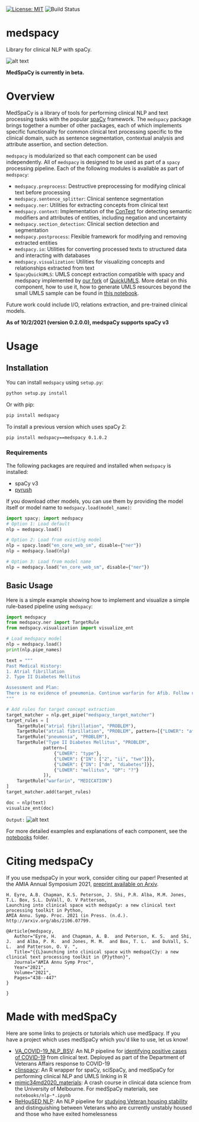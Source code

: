 [![License: MIT](https://img.shields.io/badge/License-MIT-yellow.svg)](https://opensource.org/licenses/MIT)
![Build Status](https://github.com/medspacy/medspacy/workflows/medspacy/badge.svg)

# medspacy
Library for clinical NLP with spaCy. 

![alt text](./images/medspacy_logo.png "medSpaCy logo")

**MedSpaCy is currently in beta.**


# Overview
MedSpaCy is a library of tools for performing clinical NLP and text processing tasks with the popular [spaCy](https://spacy.io) 
framework. The `medspacy` package brings together a number of other packages, each of which implements specific 
functionality for common clinical text processing specific to the clinical domain, such as sentence segmentation, 
contextual analysis and attribute assertion, and section detection.

`medspacy` is modularized so that each component can be used independently. All of `medspacy` is designed to be used 
as part of a `spacy` processing pipeline. Each of the following modules is available as part of `medspacy`:
- `medspacy.preprocess`: Destructive preprocessing for modifying clinical text before processing
- `medspacy.sentence_splitter`: Clinical sentence segmentation
- `medspacy.ner`: Utilities for extracting concepts from clinical text
- `medspacy.context`: Implementation of the [ConText](https://www.sciencedirect.com/science/article/pii/S1532046409000744)
for detecting semantic modifiers and attributes of entities, including negation and uncertainty
- `medspacy.section_detection`: Clinical section detection and segmentation
- `medspacy.postprocess`: Flexible framework for modifying and removing extracted entities
- `medspacy.io`: Utilities for converting processed texts to structured data and interacting with databases
- `medspacy.visualization`: Utilities for visualizing concepts and relationships extracted from text
- `SpacyQuickUMLS`: UMLS concept extraction compatible with spacy and medspacy implemented by [our fork](https://github.com/medspacy/QuickUMLS) of [QuickUMLS](https://github.com/Georgetown-IR-Lab/QuickUMLS). More detail on this component, how to use it, how to generate UMLS resources beyond the small UMLS sample can be found in [this notebook](notebooks/11-QuickUMLS_Extraction.ipynb).

Future work could include I/O, relations extraction, and pre-trained clinical models.

**As of 10/2/2021 (version 0.2.0.0), medspaCy supports spaCy v3**

# Usage
## Installation

You can install `medspacy` using `setup.py`:
```bash
python setup.py install
```

Or with pip:
```bash
pip install medspacy
```

To install a previous version which uses spaCy 2:
```bash
pip install medspacy==medspacy 0.1.0.2
```

### Requirements
The following packages are required and installed when `medspacy` is installed:
- spaCy v3
- [pyrush](https://github.com/medspacy/PyRuSH)

If you download other models, you can use them by providing the model itself or model name to `medspacy.load(model_name)`:
```python
import spacy; import medspacy
# Option 1: Load default
nlp = medspacy.load()

# Option 2: Load from existing model
nlp = spacy.load("en_core_web_sm", disable={"ner"})
nlp = medspacy.load(nlp)

# Option 3: Load from model name
nlp = medspacy.load("en_core_web_sm", disable={"ner"})
```
    
## Basic Usage
Here is a simple example showing how to implement and visualize a simple rule-based pipeline using `medspacy`:
```python
import medspacy
from medspacy.ner import TargetRule
from medspacy.visualization import visualize_ent

# Load medspacy model
nlp = medspacy.load()
print(nlp.pipe_names)

text = """
Past Medical History:
1. Atrial fibrillation
2. Type II Diabetes Mellitus

Assessment and Plan:
There is no evidence of pneumonia. Continue warfarin for Afib. Follow up for management of type 2 DM.
"""

# Add rules for target concept extraction
target_matcher = nlp.get_pipe("medspacy_target_matcher")
target_rules = [
    TargetRule("atrial fibrillation", "PROBLEM"),
    TargetRule("atrial fibrillation", "PROBLEM", pattern=[{"LOWER": "afib"}]),
    TargetRule("pneumonia", "PROBLEM"),
    TargetRule("Type II Diabetes Mellitus", "PROBLEM", 
              pattern=[
                  {"LOWER": "type"},
                  {"LOWER": {"IN": ["2", "ii", "two"]}},
                  {"LOWER": {"IN": ["dm", "diabetes"]}},
                  {"LOWER": "mellitus", "OP": "?"}
              ]),
    TargetRule("warfarin", "MEDICATION")
]
target_matcher.add(target_rules)

doc = nlp(text)
visualize_ent(doc)
```

`Output:`
![alt text](./images/simple_text_visualization.png "Example of clinical text processed by medSpaCy")

For more detailed examples and explanations of each component, see the [notebooks](./notebooks) folder.

# Citing medspaCy
If you use medspaCy in your work, consider citing our paper! Presented at the AMIA Annual Symposium 2021, [preprint available on Arxiv](http://arxiv.org/abs/2106.07799).

```
H. Eyre, A.B. Chapman, K.S. Peterson, J. Shi, P.R. Alba, M.M. Jones, T.L. Box, S.L. DuVall, O. V Patterson,
Launching into clinical space with medspaCy: a new clinical text processing toolkit in Python,
AMIA Annu. Symp. Proc. 2021 (in Press. (n.d.). 
http://arxiv.org/abs/2106.07799.
```

```
@Article{medspacy,
   Author="Eyre, H.  and Chapman, A. B.  and Peterson, K. S.  and Shi, J.  and Alba, P. R.  and Jones, M. M.  and Box, T. L.  and DuVall, S. L.  and Patterson, O. V. ",
   Title="{{L}aunching into clinical space with medspa{C}y: a new clinical text processing toolkit in {P}ython}",
   Journal="AMIA Annu Symp Proc",
   Year="2021",
   Volume="2021",
   Pages="438--447"
}

}
```

# Made with medSpaCy
Here are some links to projects or tutorials which use medSpacy. If you have a project which uses medSpaCy which you'd like to use, let us know!
- [VA_COVID-19_NLP_BSV](https://github.com/abchapman93/VA_COVID-19_NLP_BSV): An NLP pipeline for [identifying positive cases of COVID-19](https://aclanthology.org/2020.nlpcovid19-acl.10/) from clinical text. Deployed as part of the Department of Veterans Affairs response to COVID-19
- [clinspacy](https://ml4lhs.github.io/clinspacy/index.html): An R wrapper for spaCy, sciSpaCy, and medSpaCy for performing clinical NLP and UMLS linking in R
- [mimic34md2020_materials](https://github.com/Melbourne-BMDS/mimic34md2020_materials): A crash course in clinical data science from the University of Melbourne. For medSpaCy materials, see `notebooks/nlp-*.ipynb`
- [ReHouSED NLP](https://github.com/abchapman93/ReHouSED): An NLP pipeline for [studying Veteran housing stability](https://www.sciencedirect.com/science/article/pii/S153204642100232X) and distinguishing between Veterans who are currently unstably housed and those who have exited homelessness
